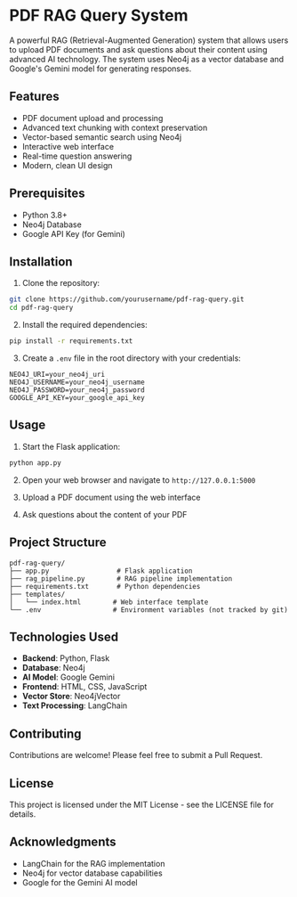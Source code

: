 # PDF RAG Query System

A powerful RAG (Retrieval-Augmented Generation) system that allows users to upload PDF documents and ask questions about their content using advanced AI technology. The system uses Neo4j as a vector database and Google's Gemini model for generating responses.

## Features

- PDF document upload and processing
- Advanced text chunking with context preservation
- Vector-based semantic search using Neo4j
- Interactive web interface
- Real-time question answering
- Modern, clean UI design

## Prerequisites

- Python 3.8+
- Neo4j Database
- Google API Key (for Gemini)

## Installation

1. Clone the repository:
```bash
git clone https://github.com/yourusername/pdf-rag-query.git
cd pdf-rag-query
```

2. Install the required dependencies:
```bash
pip install -r requirements.txt
```

3. Create a `.env` file in the root directory with your credentials:
```
NEO4J_URI=your_neo4j_uri
NEO4J_USERNAME=your_neo4j_username
NEO4J_PASSWORD=your_neo4j_password
GOOGLE_API_KEY=your_google_api_key
```

## Usage

1. Start the Flask application:
```bash
python app.py
```

2. Open your web browser and navigate to `http://127.0.0.1:5000`

3. Upload a PDF document using the web interface

4. Ask questions about the content of your PDF

## Project Structure

```
pdf-rag-query/
├── app.py                 # Flask application
├── rag_pipeline.py        # RAG pipeline implementation
├── requirements.txt       # Python dependencies
├── templates/
│   └── index.html        # Web interface template
└── .env                  # Environment variables (not tracked by git)
```

## Technologies Used

- **Backend**: Python, Flask
- **Database**: Neo4j
- **AI Model**: Google Gemini
- **Frontend**: HTML, CSS, JavaScript
- **Vector Store**: Neo4jVector
- **Text Processing**: LangChain

## Contributing

Contributions are welcome! Please feel free to submit a Pull Request.

## License

This project is licensed under the MIT License - see the LICENSE file for details.

## Acknowledgments

- LangChain for the RAG implementation
- Neo4j for vector database capabilities
- Google for the Gemini AI model 

